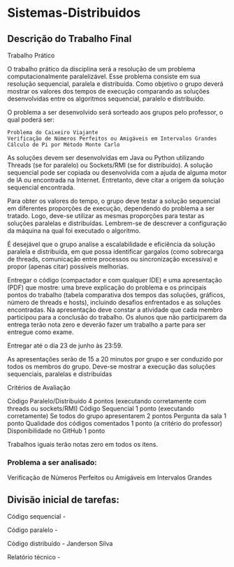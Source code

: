 
# Sistemas-Distribuidos

## Descrição do Trabalho Final

Trabalho Prático

O trabalho prático da disciplina será a resolução de um problema computacionalmente paralelizável. Esse problema consiste em sua resolução sequencial, paralela e distribuída. Como objetivo o grupo deverá mostrar os valores dos tempos de execução comparando as soluções desenvolvidas entre os algoritmos sequencial, paralelo e distribuído.

O problema a ser desenvolvido será sorteado aos grupos pelo professor, o qual poderá ser:

    Problema do Caixeiro Viajante
    Verificação de Números Perfeitos ou Amigáveis em Intervalos Grandes
    Cálculo de Pi por Método Monte Carlo

As soluções devem ser desenvolvidas em Java ou Python utilizando Threads (se for paralelo) ou Sockets/RMI (se for distribuído). A solução sequencial pode ser copiada ou desenvolvida com a ajuda de alguma motor de IA ou encontrada na Internet. Entretanto, deve citar a origem da solução sequencial encontrada.

Para obter os valores do tempo, o grupo deve testar a solução sequencial em diferentes proporções de execução, dependendo do problema a ser tratado. Logo, deve-se utilizar as mesmas proporções para testar as soluções paralelas e distribuídas. Lembrem-se de descrever a configuração da máquina na qual foi executado o algoritmo.

É desejável que o grupo analise a escalabilidade e eficiência da solução paralela e distribuída, em que possa identificar gargalos (como sobrecarga de threads, comunicação entre processos ou sincronização excessiva) e propor (apenas citar) possíveis melhorias. 

Entregar o código (compactador e com qualquer IDE) e uma apresentação (PDF) que mostre: uma breve explicação do problema e os principais pontos do trabalho (tabela comparativa dos tempos das soluções, gráficos, número de threads e hosts), incluindo desafios enfrentados e as soluções encontradas. Na apresentação deve constar a atividade que cada membro participou para a conclusão do trabalho. Os alunos que não participarem da entrega terão nota zero e deverão fazer um trabalho a parte para ser entregue como exame.

Entregar até o dia 23 de junho às 23:59.

As apresentações serão de 15 a 20 minutos por grupo e ser conduzido por todos os membros do grupo. Deve-se mostrar a execução das soluções sequenciais, paralelas e distribuídas

Critérios de Avaliação

Código Paralelo/Distribuído 4 pontos (executando corretamente com threads ou sockets/RMI)
Código Sequencial 1 ponto (executando corretamente)
Se todos do grupo apresentarem 2 pontos
Pergunta da sala 1 ponto
Qualidade dos códigos comentados 1 ponto (a critério do professor)
Disponibilidade no GitHub 1 ponto

Trabalhos iguais terão notas zero em todos os itens.

### Problema a ser analisado:
Verificação de Números Perfeitos ou Amigáveis em Intervalos Grandes


## Divisão inicial de tarefas:
Código sequencial - 

Código paralelo - 

Código distribuído - Janderson Silva

Relatório técnico - 
